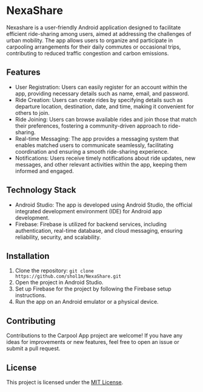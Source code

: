 # NexaShare
Nexashare is a user-friendly Android application designed to facilitate efficient ride-sharing among users, aimed at addressing the challenges of urban mobility. The app allows users to organize and participate in carpooling arrangements for their daily commutes or occasional trips, contributing to reduced traffic congestion and carbon emissions.

## Features

- User Registration: Users can easily register for an account within the app, providing necessary details such as name, email, and password.
- Ride Creation: Users can create rides by specifying details such as departure location, destination, date, and time, making it convenient for others to join.
- Ride Joining: Users can browse available rides and join those that match their preferences, fostering a community-driven approach to ride-sharing.
- Real-time Messaging: The app provides a messaging system that enables matched users to communicate seamlessly, facilitating coordination and ensuring a smooth ride-sharing experience.
- Notifications: Users receive timely notifications about ride updates, new messages, and other relevant activities within the app, keeping them informed and engaged.

## Technology Stack

- Android Studio: The app is developed using Android Studio, the official integrated development environment (IDE) for Android app development.
- Firebase: Firebase is utilized for backend services, including authentication, real-time database, and cloud messaging, ensuring reliability, security, and scalability.

## Installation

1. Clone the repository: `git clone https://github.com/shol1m/NexaShare.git`
2. Open the project in Android Studio.
3. Set up Firebase for the project by following the Firebase setup instructions.
4. Run the app on an Android emulator or a physical device.

## Contributing

Contributions to the Carpool App project are welcome! If you have any ideas for improvements or new features, feel free to open an issue or submit a pull request.

## License

This project is licensed under the [MIT License](LICENSE).
